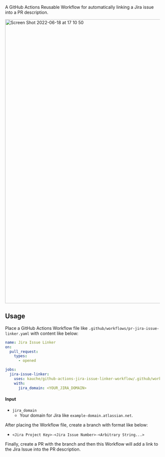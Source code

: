 A GitHub Actions Reusable Workflow for automatically linking a Jira issue into a PR description.

<img width="922" alt="Screen Shot 2022-06-18 at 17 10 50" src="https://user-images.githubusercontent.com/2134196/174429108-1458f65c-8861-4f5f-8c9f-09eb4ac72010.png">

## Usage

Place a GitHub Actions Workflow file like `.github/workflows/pr-jira-issue-linker.yaml` with content like below:

```yaml
name: Jira Issue Linker
on:
  pull_request:
    types:
      - opened

jobs:
  jira-issue-linker:
    uses: kauche/github-actions-jira-issue-linker-workflow/.github/workflows/jira-issue-linker.yaml@v0.0.2
    with:
      jira_domain: <YOUR_JIRA_DOMAIN>
```

#### Input

-   `jira_domain`
    - Your domain for Jira like `example-domain.atlassian.net`.

After placing the Workflow file, create a branch with format like below:

- `<Jira Project Key>-<Jira Issue Number>-<Arbitrary String...>`

Finally, create a PR with the branch and then this Workflow will add a link to the Jira Issue into the PR description.
